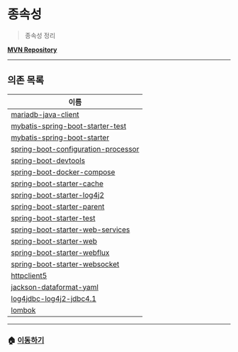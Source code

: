 # 종속성

> 종속성 정리

**[MVN Repository](https://mvnrepository.com/)**

---

## 의존 목록

|이름|
|----|
| [mariadb-java-client](./dependency/db/mariadb-java-client.md) |
| [mybatis-spring-boot-starter-test](./dependency/spring-boot/mybatis-spring-boot-starter-test.md) |
| [mybatis-spring-boot-starter](./dependency/spring-boot/mybatis-spring-boot-starter.md) |
| [spring-boot-configuration-processor](./dependency/spring-boot/spring-boot-configuration-processor.md) |
| [spring-boot-devtools](./dependency/spring-boot/spring-boot-devtools.md) |
| [spring-boot-docker-compose](./dependency/spring-boot/spring-boot-docker-compose.md) |
| [spring-boot-starter-cache](./dependency/spring-boot/spring-boot-starter-cache.md) |
| [spring-boot-starter-log4j2](./dependency/spring-boot/spring-boot-starter-log4j2.md) |
| [spring-boot-starter-parent](./dependency/spring-boot/spring-boot-starter-parent.md) |
| [spring-boot-starter-test](./dependency/spring-boot/spring-boot-starter-test.md) |
| [spring-boot-starter-web-services](./dependency/spring-boot/spring-boot-starter-web-services.md) |
| [spring-boot-starter-web](./dependency/spring-boot/spring-boot-starter-web.md) |
| [spring-boot-starter-webflux](./dependency/spring-boot/spring-boot-starter-webflux.md) |
| [spring-boot-starter-websocket](./dependency/spring-boot/spring-boot-starter-websocket.md) |
| [httpclient5](./dependency/third-party/httpclient5.md) |
| [jackson-dataformat-yaml](./dependency/third-party/jackson-dataformat-yaml.md) |
| [log4jdbc-log4j2-jdbc4.1](./dependency/third-party/log4jdbc-log4j2-jdbc4.1.md) |
| [lombok](./dependency/third-party/lombok.md) |

---

### 🏠 [이동하기](../README.md)
